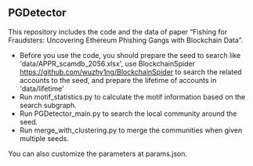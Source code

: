 ## PGDetector

This repository includes the code and the data of paper “Fishing for Fraudsters: Uncovering Ethereum Phishing Gangs with Blockchain Data”.

* Before you use the code, you should prepare the seed to search like 'data/APPR_scamdb_2056.xlsx', use BlockchainSpider https://github.com/wuzhy1ng/BlockchainSpider to search the related accounts to the seed, and prepare the lifetime of accounts in 'data/lifetime'
* Run motif_statistics.py to calculate the motif information based on the search subgraph.
* Run PGDetector_main.py to search the local community around the seed.
* Run merge_with_clustering.py to merge the communities when given multiple seeds.

You can also customize the parameters at params.json.

